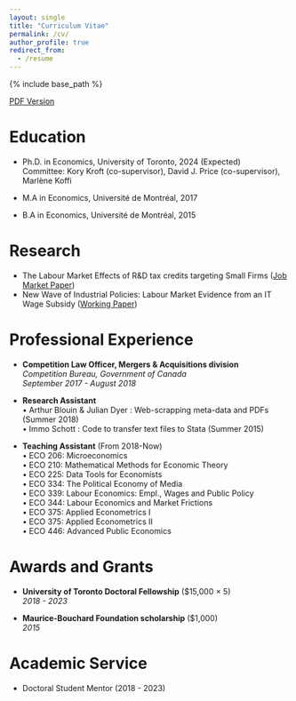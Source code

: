 ```yaml
---
layout: single
title: "Curriculum Vitae"
permalink: /cv/
author_profile: true
redirect_from:
  - /resume
---
```

{% include base_path %}

[PDF Version](https://github.com/Alehoux/alehoux.github.io/blob/f7671b4dc522cba68fd88a010dee8750b22d5509/files/CV_JMP.pdf)

Education
======
* Ph.D. in Economics, University of Toronto, 2024 (Expected)  
    Committee: Kory Kroft (co-supervisor), David J. Price (co-supervisor), Marl&#232;ne Koffi
  
* M.A in Economics, Universit‌&#233; de Montr&#233;al, 2017  
* B.A in Economics, Universit‌&#233; de Montr&#233;al, 2015  

Research
======
* The Labour Market Effects of R&D tax credits targeting Small Firms ([Job Market Paper](https://alehoux.github.io/JMP/))
* New Wave of Industrial Policies: Labour Market Evidence from an IT Wage Subsidy ([Working Paper](https://alehoux.github.io/WP/))


Professional Experience
======
* **Competition Law Officer, Mergers & Acquisitions division**  
    *Competition Bureau, Government of Canada*  
    *September 2017 - August 2018*    

* **Research Assistant**  
     • Arthur Blouin & Julian Dyer : Web-scrapping meta-data and PDFs (Summer 2018)  
     • Immo Schott : Code to transfer text files to Stata (Summer 2015)

* **Teaching Assistant** (From 2018-Now)  
    • ECO 206: Microeconomics  
    • ECO 210: Mathematical Methods for Economic Theory  
    • ECO 225: Data Tools for Economists  
    • ECO 334: The Political Economy of Media  
    • ECO 339: Labour Economics: Empl., Wages and Public Policy  
    • ECO 344: Labour Economics and Market Frictions  
    • ECO 375: Applied Econometrics I  
    • ECO 375: Applied Econometrics II  
    • ECO 446: Advanced Public Economics  
      
Awards and Grants 
======
* **University of Toronto Doctoral Fellowship** ($15,000 × 5)  
    *2018 - 2023*

* **Maurice-Bouchard Foundation scholarship** ($1,000)  
    *2015*   
  
Academic Service
======
* Doctoral Student Mentor (2018 - 2023)
